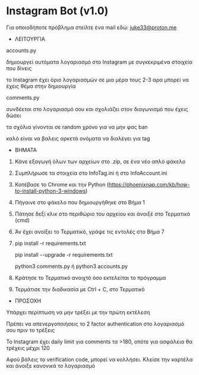 # Instagram Bot (v1.0)

Για οποιοδήποτε πρόβλημα στείλτε ένα mail εδώ: juke33@proton.me

- ΛΕΙΤΟΥΡΓΙΑ

accounts.py

δημιουργεί αυτόματα λογαριασμό στο Instagram με συγκεκριμένα στοιχεία που δίνεις

το Instagram έχει όριο λογαριασμών σε μια μέρα τους 2-3 αρα μπορεί να έχεις θέμα στην δημιουργία

comments.py

συνδέεται στο λογαριασμό σου και σχολιάζει στον διαγωνισμό που έχεις δώσει

τα σχόλια γίνονται σε random χρόνο για να μην φας ban

καλό είναι να βαλεις αρκετά ονόματα να διαλέγει για tag

- ΒΗΜΑΤΑ

1. Κάνε εξαγωγή όλων των αρχείων στο .zip, σε ένα νέο απλό φάκελο
2. Συμπλήρωσε τα στοιχεία στο InfoTag.ini ή στο InfoAccount.ini
3. Κατέβασε το Chrome και την Python (https://phoenixnap.com/kb/how-to-install-python-3-windows)
4. Πήγαινε στο φάκελο που δημιουργήθηκε στο Βήμα 1
5. Πάτησε δεξί κλικ στο περιθώριο του αρχείου και άνοιξέ στο Τερματικό (cmd)
6. Άν έχει ανοίξει το Τερματικό, γράψε τις εντολές στο Βήμα 7
7.  pip install -r requirements.txt

    pip install --upgrade -r requirements.txt

    python3 comments.py ή python3 accounts.py
9. Κράτησε το Τερματικό ανοιχτό όσο εκτελείται το πρόγραμμα
10. Τερμάτισε την διαδικασία με Ctrl + C, στο Τερματικό

- ΠΡΟΣΟΧΗ

Υπάρχει περίπτωση να μην τρέξει με την πρώτη εκτέλεση

Πρέπει να απενεργοποιήσεις το 2 factor authentication στο λογαριασμό σου πριν το τρέξεις

Το Instagram έχει daily limit για comments τα >180, οπότε για ασφάλεια θα τρέχεις μέχρι 120

Αφού βάλεις το verification code, μπορεί να κολλήσει. Κλείσε την καρτέλα και άνοιξε κανονικά το λογαριασμό
